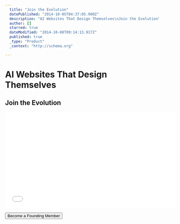```yaml
---
  title: "Join the Evolution"
  datePublished: "2014-10-05T04:37:05.900Z"
  description: "AI Websites That Design Themselves\nJoin the Evolution\n\n\nBecome a Founding Member"
  author: []
  starred: true
  dateModified: "2014-10-08T09:14:13.917Z"
  published: true
  _type: "Product"
  _context: "http://schema.org"

---
```

# AI Websites That Design Themselves

## Join the Evolution

<iframe width="560" height="315" src="//www.youtube.com/embed/OXA4-5x31V0" frameborder="0" allowfullscreen="allowfullscreen" style=""></iframe>

<button data-uuid="f6a4bd8d-55ec-4c3a-9ccd-9c5f3df80802" data-role="cta" data-verb="purchase" data-sum="9600" style="">Become a Founding Member</button>